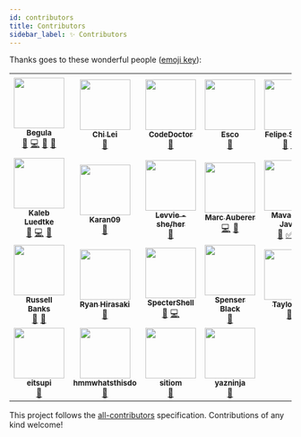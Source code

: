 ```yaml
---
id: contributors
title: Contributors
sidebar_label: ✨ Contributors
---
```


Thanks goes to these wonderful people ([emoji key](https://allcontributors.org/docs/en/emoji-key)):

<!-- ALL-CONTRIBUTORS-LIST:START - Do not remove or modify this section -->
<!-- prettier-ignore-start -->
<!-- markdownlint-disable -->
<table>
  <tr>
    <td align="center"><a href="https://bittu.eu.org"><img src="https://avatars.githubusercontent.com/u/83997633?v=4?s=90" width="90px;" alt=""/><br /><sub><b>Begula</b></sub></a><br /><a href="https://github.com/vedantmgoyal2009/vedantmgoyal2009/issues?q=author%3Avedantmgoyal2009" title="Bug reports">🐛</a> <a href="https://github.com/vedantmgoyal2009/vedantmgoyal2009/commits?author=vedantmgoyal2009" title="Code">💻</a> <a href="#ideas-vedantmgoyal2009" title="Ideas, Planning, & Feedback">🤔</a> <a href="https://github.com/vedantmgoyal2009/vedantmgoyal2009/pulls?q=is%3Apr+reviewed-by%3Avedantmgoyal2009" title="Reviewed Pull Requests">👀</a></td>
    <td align="center"><a href="https://lychichem.github.io/"><img src="https://avatars.githubusercontent.com/u/9316590?v=4?s=90" width="90px;" alt=""/><br /><sub><b>Chi Lei</b></sub></a><br /><a href="#ideas-lychichem" title="Ideas, Planning, & Feedback">🤔</a></td>
    <td align="center"><a href="https://linwood.dev"><img src="https://avatars.githubusercontent.com/u/20452814?v=4?s=90" width="90px;" alt=""/><br /><sub><b>CodeDoctor</b></sub></a><br /><a href="#ideas-CodeDoctorDE" title="Ideas, Planning, & Feedback">🤔</a></td>
    <td align="center"><a href="https://github.com/OfficialEsco"><img src="https://avatars.githubusercontent.com/u/15158490?v=4?s=90" width="90px;" alt=""/><br /><sub><b>Esco</b></sub></a><br /><a href="#ideas-OfficialEsco" title="Ideas, Planning, & Feedback">🤔</a></td>
    <td align="center"><a href="http://felipecrs.com"><img src="https://avatars.githubusercontent.com/u/29582865?v=4?s=90" width="90px;" alt=""/><br /><sub><b>Felipe Santos</b></sub></a><br /><a href="#ideas-felipecrs" title="Ideas, Planning, & Feedback">🤔</a> <a href="https://github.com/vedantmgoyal2009/vedantmgoyal2009/issues?q=author%3Afelipecrs" title="Bug reports">🐛</a></td>
    <td align="center"><a href="https://github.com/quhxl"><img src="https://avatars.githubusercontent.com/u/69106310?v=4?s=90" width="90px;" alt=""/><br /><sub><b>Felix</b></sub></a><br /><a href="#ideas-quhxl" title="Ideas, Planning, & Feedback">🤔</a></td>
    <td align="center"><a href="https://laedit.net"><img src="https://avatars.githubusercontent.com/u/871092?v=4?s=90" width="90px;" alt=""/><br /><sub><b>Jérémie Bertrand</b></sub></a><br /><a href="#ideas-laedit" title="Ideas, Planning, & Feedback">🤔</a></td>
  </tr>
  <tr>
    <td align="center"><a href="https://github.com/Trenly"><img src="https://avatars.githubusercontent.com/u/12611259?v=4?s=90" width="90px;" alt=""/><br /><sub><b>Kaleb Luedtke</b></sub></a><br /><a href="https://github.com/vedantmgoyal2009/vedantmgoyal2009/issues?q=author%3ATrenly" title="Bug reports">🐛</a> <a href="https://github.com/vedantmgoyal2009/vedantmgoyal2009/commits?author=Trenly" title="Code">💻</a> <a href="#ideas-Trenly" title="Ideas, Planning, & Feedback">🤔</a></td>
    <td align="center"><a href="https://github.com/KaranKad"><img src="https://avatars.githubusercontent.com/u/71691514?v=4?s=90" width="90px;" alt=""/><br /><sub><b>Karan09</b></sub></a><br /><a href="#ideas-KaranKad" title="Ideas, Planning, & Feedback">🤔</a></td>
    <td align="center"><a href="https://github.com/ItzLevvie"><img src="https://avatars.githubusercontent.com/u/11600822?v=4?s=90" width="90px;" alt=""/><br /><sub><b>Levvie - she/her</b></sub></a><br /><a href="#ideas-ItzLevvie" title="Ideas, Planning, & Feedback">🤔</a></td>
    <td align="center"><a href="http://www.marc-auberer.com"><img src="https://avatars.githubusercontent.com/u/59527509?v=4?s=90" width="90px;" alt=""/><br /><sub><b>Marc Auberer</b></sub></a><br /><a href="https://github.com/vedantmgoyal2009/vedantmgoyal2009/commits?author=marcauberer" title="Code">💻</a> <a href="#ideas-marcauberer" title="Ideas, Planning, & Feedback">🤔</a></td>
    <td align="center"><a href="http://mavaddat.ca"><img src="https://avatars.githubusercontent.com/u/5055400?v=4?s=90" width="90px;" alt=""/><br /><sub><b>Mavaddat Javid</b></sub></a><br /><a href="https://github.com/vedantmgoyal2009/vedantmgoyal2009/commits?author=mavaddat" title="Documentation">📖</a> <a href="#tutorial-mavaddat" title="Tutorials">✅</a> <a href="#ideas-mavaddat" title="Ideas, Planning, & Feedback">🤔</a></td>
    <td align="center"><a href="https://github.com/NathanBnm"><img src="https://avatars.githubusercontent.com/u/45366162?v=4?s=90" width="90px;" alt=""/><br /><sub><b>Nathan Bonnemains</b></sub></a><br /><a href="#ideas-NathanBnm" title="Ideas, Planning, & Feedback">🤔</a></td>
    <td align="center"><a href="http://piraces.dev"><img src="https://avatars.githubusercontent.com/u/11027628?v=4?s=90" width="90px;" alt=""/><br /><sub><b>Raul Piraces Alastuey</b></sub></a><br /><a href="https://github.com/vedantmgoyal2009/vedantmgoyal2009/commits?author=piraces" title="Code">💻</a> <a href="https://github.com/vedantmgoyal2009/vedantmgoyal2009/issues?q=author%3Apiraces" title="Bug reports">🐛</a></td>
  </tr>
  <tr>
    <td align="center"><a href="http://russell.bandev.uk"><img src="https://avatars.githubusercontent.com/u/74878137?v=4?s=90" width="90px;" alt=""/><br /><sub><b>Russell Banks</b></sub></a><br /><a href="#ideas-russellbanks" title="Ideas, Planning, & Feedback">🤔</a> <a href="https://github.com/vedantmgoyal2009/vedantmgoyal2009/commits?author=russellbanks" title="Documentation">📖</a></td>
    <td align="center"><a href="https://github.com/RyanHir"><img src="https://avatars.githubusercontent.com/u/4690732?v=4?s=90" width="90px;" alt=""/><br /><sub><b>Ryan Hirasaki</b></sub></a><br /><a href="https://github.com/vedantmgoyal2009/vedantmgoyal2009/issues?q=author%3ARyanHir" title="Bug reports">🐛</a></td>
    <td align="center"><a href="https://github.com/SpecterShell"><img src="https://avatars.githubusercontent.com/u/56779163?v=4?s=90" width="90px;" alt=""/><br /><sub><b>SpecterShell</b></sub></a><br /><a href="#ideas-SpecterShell" title="Ideas, Planning, & Feedback">🤔</a> <a href="https://github.com/vedantmgoyal2009/vedantmgoyal2009/commits?author=SpecterShell" title="Code">💻</a></td>
    <td align="center"><a href="http://spenserblack.github.io"><img src="https://avatars.githubusercontent.com/u/8546709?v=4?s=90" width="90px;" alt=""/><br /><sub><b>Spenser Black</b></sub></a><br /> <a href="#ideas-spenserblack" title="Ideas, Planning, & Feedback">🤔</a></td>
    <td align="center"><a href="https://www.cnblogs.com/taylorshi/"><img src="https://avatars.githubusercontent.com/u/1883138?v=4?s=90" width="90px;" alt=""/><br /><sub><b>TaylorShi</b></sub></a><br /><a href="#ideas-TaylorShi" title="Ideas, Planning, & Feedback">🤔</a></td>
    <td align="center"><a href="https://github.com/ttrunck"><img src="https://avatars.githubusercontent.com/u/3114711?v=4?s=90" width="90px;" alt=""/><br /><sub><b>Theophile Trunck</b></sub></a><br /><a href="https://github.com/vedantmgoyal2009/vedantmgoyal2009/issues?q=author%3Attrunck" title="Bug reports">🐛</a></td>
    <td align="center"><a href="https://andrewstech.me"><img src="https://avatars.githubusercontent.com/u/45342431?v=4?s=90" width="90px;" alt=""/><br /><sub><b>andrewstech</b></sub></a><br /><a href="#ideas-andrewstech" title="Ideas, Planning, & Feedback">🤔</a></td>
  </tr>
  <tr>
    <td align="center"><a href="https://github.com/eitsupi"><img src="https://avatars.githubusercontent.com/u/50911393?v=4?s=90" width="90px;" alt=""/><br /><sub><b>eitsupi</b></sub></a><br /><a href="#ideas-eitsupi" title="Ideas, Planning, & Feedback">🤔</a></td>
    <td align="center"><a href="https://github.com/hmmwhatsthisdo"><img src="https://avatars.githubusercontent.com/u/2093321?v=4?s=90" width="90px;" alt=""/><br /><sub><b>hmmwhatsthisdo</b></sub></a><br /><a href="#ideas-hmmwhatsthisdo" title="Ideas, Planning, & Feedback">🤔</a></td>
    <td align="center"><a href="https://github.com/sitiom"><img src="https://avatars.githubusercontent.com/u/56180050?v=4?s=90" width="90px;" alt=""/><br /><sub><b>sitiom</b></sub></a><br /><a href="#ideas-sitiom" title="Ideas, Planning, & Feedback">🤔</a></td>
    <td align="center"><a href="https://github.com/yazninja"><img src="https://avatars.githubusercontent.com/u/71800112?v=4?s=90" width="90px;" alt=""/><br /><sub><b>yazninja</b></sub></a><br /><a href="#ideas-yazninja" title="Ideas, Planning, & Feedback">🤔</a></td>
  </tr>
</table>

<!-- markdownlint-restore -->
<!-- prettier-ignore-end -->

<!-- ALL-CONTRIBUTORS-LIST:END -->

This project follows the [all-contributors](https://github.com/all-contributors/all-contributors) specification. Contributions of any kind welcome!
